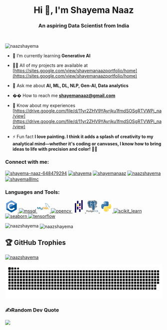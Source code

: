 <h1 align="center">Hi 👋, I'm Shayema Naaz</h1>
<h3 align="center">An aspiring Data Scientist from India</h3>
<img src="https://thumbs.dreamstime.com/z/black-female-programmer-her-late-s-sitting-desk-surrounded-high-tech-gadgets-screens-generative-ai-351028213.jpg?ct=jpeg" width="490px" align="right" alt="">
<img src="https://media4.giphy.com/media/78XCFBGOlS6keY1Bil/giphy.gif" width="300px" align="centre" alt="">


<p align="left"> <img src="https://komarev.com/ghpvc/?username=naazshayema&label=Profile%20views&color=0e75b6&style=flat" alt="naazshayema" /> </p>




- 🌱 I’m currently learning **Generative AI**

- 👨‍💻 All of my projects are available at [https://sites.google.com/view/shayemanaazportfolio/home](https://sites.google.com/view/shayemanaazportfolio/home)

- 💬 Ask me about **AI, ML, DL, NLP, Gen-AI, Data analytics**

- ‍�‍� How to reach me **shayemanaaz@gmail.com**

- 📝 Know about my experiences [https://drive.google.com/file/d/11yr2ZHV9YAyrjku1fmdSOSgRTVWPj_na/view](https://drive.google.com/file/d/11yr2ZHV9YAyrjku1fmdSOSgRTVWPj_na/view)

- ⚡ Fun fact **I love painting. I think it adds a splash of creativity to my analytical mind—whether it's coding or canvases, I know how to bring ideas to life with precision and color! 🎨✨**

<h3 align="left">Connect with me:</h3>
<p align="left">
<a href="https://linkedin.com/in/shayema-naaz-648479294" target="blank"><img align="center" src="https://raw.githubusercontent.com/rahuldkjain/github-profile-readme-generator/master/src/images/icons/Social/linked-in-alt.svg" alt="shayema-naaz-648479294" height="30" width="40" /></a>
<a href="https://kaggle.com/shayema" target="blank"><img align="center" src="https://raw.githubusercontent.com/rahuldkjain/github-profile-readme-generator/master/src/images/icons/Social/kaggle.svg" alt="shayema" height="30" width="40" /></a>
<a href="https://www.hackerrank.com/shayemanaaz" target="blank"><img align="center" src="https://raw.githubusercontent.com/rahuldkjain/github-profile-readme-generator/master/src/images/icons/Social/hackerrank.svg" alt="shayemanaaz" height="30" width="40" /></a>
<a href="https://www.leetcode.com/naazshayema" target="blank"><img align="center" src="https://raw.githubusercontent.com/rahuldkjain/github-profile-readme-generator/master/src/images/icons/Social/leet-code.svg" alt="naazshayema" height="30" width="40" /></a>
<a href="https://auth.geeksforgeeks.org/user/shayema8lmc" target="blank"><img align="center" src="https://raw.githubusercontent.com/rahuldkjain/github-profile-readme-generator/master/src/images/icons/Social/geeks-for-geeks.svg" alt="shayema8lmc" height="30" width="40" /></a>
</p>

<h3 align="left">Languages and Tools:</h3>
<p align="left"> <a href="https://www.cprogramming.com/" target="_blank" rel="noreferrer"> <img src="https://raw.githubusercontent.com/devicons/devicon/master/icons/c/c-original.svg" alt="c" width="40" height="40"/> </a> <a href="https://www.microsoft.com/en-us/sql-server" target="_blank" rel="noreferrer"> <img src="https://www.svgrepo.com/show/303229/microsoft-sql-server-logo.svg" alt="mssql" width="40" height="40"/> </a> <a href="https://www.mysql.com/" target="_blank" rel="noreferrer"> <img src="https://raw.githubusercontent.com/devicons/devicon/master/icons/mysql/mysql-original-wordmark.svg" alt="mysql" width="40" height="40"/> </a> <a href="https://opencv.org/" target="_blank" rel="noreferrer"> <img src="https://www.vectorlogo.zone/logos/opencv/opencv-icon.svg" alt="opencv" width="40" height="40"/> </a> <a href="https://pandas.pydata.org/" target="_blank" rel="noreferrer"> <img src="https://raw.githubusercontent.com/devicons/devicon/2ae2a900d2f041da66e950e4d48052658d850630/icons/pandas/pandas-original.svg" alt="pandas" width="40" height="40"/> </a> <a href="https://www.postgresql.org" target="_blank" rel="noreferrer"> <img src="https://raw.githubusercontent.com/devicons/devicon/master/icons/postgresql/postgresql-original-wordmark.svg" alt="postgresql" width="40" height="40"/> </a> <a href="https://www.python.org" target="_blank" rel="noreferrer"> <img src="https://raw.githubusercontent.com/devicons/devicon/master/icons/python/python-original.svg" alt="python" width="40" height="40"/> </a> <a href="https://scikit-learn.org/" target="_blank" rel="noreferrer"> <img src="https://upload.wikimedia.org/wikipedia/commons/0/05/Scikit_learn_logo_small.svg" alt="scikit_learn" width="40" height="40"/> </a> <a href="https://seaborn.pydata.org/" target="_blank" rel="noreferrer"> <img src="https://seaborn.pydata.org/_images/logo-mark-lightbg.svg" alt="seaborn" width="40" height="40"/> </a> <a href="https://www.tensorflow.org" target="_blank" rel="noreferrer"> <img src="https://www.vectorlogo.zone/logos/tensorflow/tensorflow-icon.svg" alt="tensorflow" width="40" height="40"/> </a> </p>

<p><img align="left" src="https://github-readme-stats.vercel.app/api/top-langs?username=naazshayema&show_icons=true&theme=dark&locale=en&layout=compact" alt="naazshayema" /></p>

<p>&nbsp;<img align="center" src="https://github-readme-stats.vercel.app/api?username=naazshayema&show_icons=true&theme=dark&locale=en" alt="naazshayema" /></p>



## 🏆 GitHub Trophies
<p align="left">  
  <a href="https://github.com/ryo-ma/github-profile-trophy">
    <img src="https://github-profile-trophy.vercel.app/?username=naazshayema&theme=darkhub&no-frame=false&no-bg=false&margin-w=4" alt="naazshayema" />
  </a>  
</p>


<picture>
  <source media="(prefers-color-scheme: dark)" srcset="https://raw.githubusercontent.com/NaazShayema/NaazShayema/output/github-snake-dark.svg" />
  <source media="(prefers-color-scheme: light)" srcset="https://raw.githubusercontent.com/NaazShayema/NaazShayema/output/github-snake.svg" />
  <img alt="github-snake" src="https://raw.githubusercontent.com/NaazShayema/NaazShayema/output/github-snake.svg" />
</picture>


### ✍️Random Dev Quote
![](https://quotes-github-readme.vercel.app/api?quote=The%20real%20power%20of%20AI%20is%20not%20in%20replacing%20humans,%20but%20in%20amplifying%20human%20potential.&author=Fei-Fei%20Li&type=horizontal&theme=dark)

